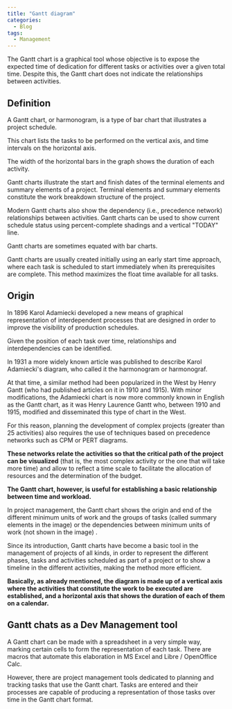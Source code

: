```yaml
---
title: "Gantt diagram"
categories:
  - Blog
tags:
  - Management
---
```

The Gantt chart is a graphical tool whose objective is to expose the expected time of dedication for different tasks or activities over a given total time. Despite this, the Gantt chart does not indicate the relationships between activities.

<h2>Definition</h2>

A Gantt chart, or harmonogram, is a type of bar chart that illustrates a project schedule.

This chart lists the tasks to be performed on the vertical axis, and time intervals on the horizontal axis.

The width of the horizontal bars in the graph shows the duration of each activity.

Gantt charts illustrate the start and finish dates of the terminal elements and summary elements of a project. Terminal elements and summary elements constitute the work breakdown structure of the project.

Modern Gantt charts also show the dependency (i.e., precedence network) relationships between activities. Gantt charts can be used to show current schedule status using percent-complete shadings and a vertical "TODAY" line.

Gantt charts are sometimes equated with bar charts.

Gantt charts are usually created initially using an early start time approach, where each task is scheduled to start immediately when its prerequisites are complete. This method maximizes the float time available for all tasks.

<h2>Origin</h2>
In 1896 Karol Adamiecki developed a new means of graphical representation of interdependent processes that are designed in order to improve the visibility of production schedules. 

Given the position of each task over time, relationships and interdependencies can be identified. 

In 1931 a more widely known article was published to describe Karol Adamiecki's diagram, who called it the harmonogram or harmonograf.

At that time, a similar method had been popularized in the West by Henry Gantt (who had published articles on it in 1910 and 1915). With minor modifications, the Adamiecki chart is now more commonly known in English as the Gantt chart, as it was Henry Laurence Gantt who, between 1910 and 1915, modified and disseminated this type of chart in the West.

For this reason, planning the development of complex projects (greater than 25 activities) also requires the use of techniques based on precedence networks such as CPM or PERT diagrams. 

<b>These networks relate the activities so that the critical path of the project can be visualized</b> (that is, the most complex activity or the one that will take more time) and allow to reflect a time scale to facilitate the allocation of resources and the determination of the budget. 

<b>The Gantt chart, however, is useful for establishing a basic relationship between time and workload.</b> 

In project management, the Gantt chart shows the origin and end of the different minimum units of work and the groups of tasks (called summary elements in the image) or the dependencies between minimum units of work (not shown in the image) .

Since its introduction, Gantt charts have become a basic tool in the management of projects of all kinds, in order to represent the different phases, tasks and activities scheduled as part of a project or to show a timeline in the different activities, making the method more efficient.

<b>Basically, as already mentioned, the diagram is made up of a vertical axis where the activities that constitute the work to be executed are established, and a horizontal axis that shows the duration of each of them on a calendar.</b> 

<h2>Gantt chats as a Dev Management tool</h2>

A Gantt chart can be made with a spreadsheet in a very simple way, marking certain cells to form the representation of each task. There are macros that automate this elaboration in MS Excel and Libre / OpenOffice Calc.

However, there are project management tools dedicated to planning and tracking tasks that use the Gantt chart. Tasks are entered and their processes are capable of producing a representation of those tasks over time in the Gantt chart format.

